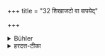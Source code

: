 +++
title = "32 शिखाजटो वा वापयेद्"

+++

<details><summary>Bühler</summary>

32. Or let him make a braid of the lock on the crown of the head, and shave the rest of the hair.
</details>

<details><summary>हरदत्त-टीका</summary>

## सूत्रम्
शिखाजटो वा वापयेदितरान् ॥ ३२ ॥  
### टिप्पनी
अथवा शिखामेव जटां कृत्वा इतरान्केशान् वापयेत् नापितेन ॥ ३२ ॥
</details>
